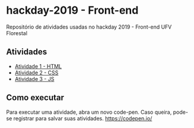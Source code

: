 # hackday-2019 - Front-end

Repositório de atividades usadas no hackday 2019 - Front-end UFV Florestal

## Atividades

- [Atividade 1 - HTML](https://github.com/brunomarram/hackday-2019/blob/master/1.1%20-%20HTML/atividade.md)
- [Atividade 2 - CSS](https://github.com/brunomarram/hackday-2019/blob/master/1.2%20-%20CSS/atividade.md)
- [Atividade 3 - JS]()

## Como executar

Para executar uma atividade, abra um novo code-pen. Caso queira, pode-se registrar para salvar suas atividades. https://codepen.io/
